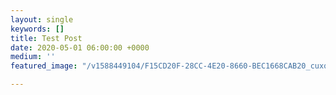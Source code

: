 ```yaml
---
layout: single
keywords: []
title: Test Post
date: 2020-05-01 06:00:00 +0000
medium: ''
featured_image: "/v1588449104/F15CD20F-28CC-4E20-8660-BEC1668CAB20_cuxqtx.jpg"

---
```

